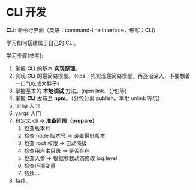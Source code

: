 # CLI 开发

**CLI**: 命令行界面（英语：command-line interface，缩写：CLI）

学习如何搭建属于自己的 CLI。

学习步骤(参考):

1. 掌握 **CLI** 的基本 **实现原理**。
2. 实现 **CLI** 的最简易模型。（tips：先实现最简易模型，再逐渐深入，不要想着一口气吃成大胖子）
3. 掌握基本的 **本地调试** 方法。(npm link、分包等)
4. 掌握 **CLI** 发布至 **npm**。（分包分离 publish、本地 unlink 等坑）
5. lerna 入门
6. yargs 入门
7. 自定义 cli -> **准备阶段（prepare）**
   1. 检查版本号
   2. 检查 node 版本号 -> 设置最低版本
   3. 检查 root 权限 -> 自动降级
   4. 检查用户主目录 -> 是否存在
   5. 检查入参 -> 根据参数动态修改 log.level
   6. 检查环境变量
   7. 持续...
8. 持续..
